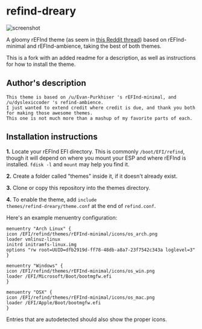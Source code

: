 # refind-dreary
![screenshot](https://i.redditmedia.com/-LCobqYiQ4kLaLS3pmqPjcdnLa2MruQoINa3KDbKVzo.jpg?s=f4cd6834507dd0dfd046684745ab7954)

A gloomy rEFInd theme (as seem in [this Reddit thread](https://www.reddit.com/r/unixporn/comments/62mvp9/i_present_to_you_refinddreary_a_gloomy_refind/)) based on rEFInd-minimal and rEFInd-ambience, taking the best of both themes.

This is a fork with an added readme for a description, as well as instructions for how to install the theme.

## Author's description
    This theme is based on /u/Evan-Purkhiser 's rEFInd-minimal, and /u/dyslexiccoder 's refind-ambience. 
    I just wanted to extend credit where credit is due, and thank you both for making those awesome themes. 
    This one is not much more than a mashup of my favorite parts of each.

## Installation instructions
<b>1.</b> Locate your rEFInd EFI directory. This is commonly <code>/boot/EFI/refind</code>, though it will depend on where you mount your ESP and where rEFInd is installed. <code>fdisk -l</code> and <code>mount</code> may help you find it.

<b>2.</b> Create a folder called "themes" inside it, if it doesn't already exist.

<b>3.</b> Clone or copy this repository into the themes directory.

<b>4.</b> To enable the theme, add <code>include themes/refind-dreary/theme.conf</code> at the end of <code>refind.conf</code>.

Here's an example menuentry configuration:

    menuentry "Arch Linux" {
	icon /EFI/refind/themes/rEFInd-minimal/icons/os_arch.png
	loader vmlinuz-linux
	initrd initramfs-linux.img
	options "rw root=UUID=dfb2919d-ff78-48db-a8a7-23f7542c343a loglevel=3"
    }

    menuentry "Windows" {
	icon /EFI/refind/themes/rEFInd-minimal/icons/os_win.png
	loader /EFI/Microsoft/Boot/bootmgfw.efi
    }

    menuentry "OSX" {
	icon /EFI/refind/themes/rEFInd-minimal/icons/os_mac.png
	loader /EFI/Apple/Boot/bootmgfw.efi
    }

Entries that are autodetected should also show the proper icons.
